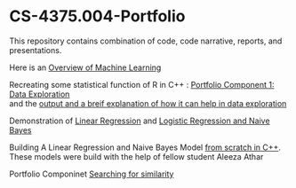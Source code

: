 # CS-4375.004-Portfolio
This repository contains combination of code, code narrative, reports, and presentations.  

Here is an [Overview of Machine Learning](https://github.com/umaid-git/CS-4375.004-Portfolio/blob/main/Assignment%201/Overview%20of%20ML.pdf)

Recreating some statistical function of R in C++ : [Portfolio Component 1: Data Exploration](https://github.com/umaid-git/CS-4375.004-Portfolio/blob/main/Portfolio%20Component%201%20Data%20Exploration/main.cpp)  
and the [output and a breif explanation of how it can help in data exploration](https://github.com/umaid-git/CS-4375.004-Portfolio/blob/main/Portfolio%20Component%201%20Data%20Exploration/Portfolio%20Component%201%20Data%20Exploration.pdf)  

Demonstration of [Linear Regression](https://github.com/umaid-git/CS-4375.004-Portfolio/blob/main/Portfolio%20Linear%20Models/Regression.pdf) and [Logistic Regression and Naive Bayes](https://github.com/umaid-git/CS-4375.004-Portfolio/blob/main/Portfolio%20Linear%20Models/Classification.pdf)  
  
Building A Linear Regression and Naive Bayes Model [from scratch in C++](https://github.com/umaid-git/CS-4375.004-Portfolio/tree/main/C%2B%2B%20Algorithms%20from%20Scratch). These models were build with the help of fellow student Aleeza Athar  

Portfolio Componinet [Searching for similarity](https://github.com/umaid-git/CS-4375.004-Portfolio/tree/main/Portfolio%20Component%20Searching%20for%20SimilaritySimilarity%20and%20Ensemble)

